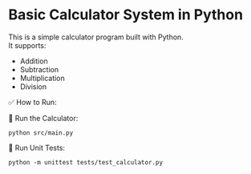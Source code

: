 # Basic Calculator System in Python

This is a simple calculator program built with Python.  
It supports:
- Addition
- Subtraction
- Multiplication
- Division

✅ How to Run:

📌 Run the Calculator:
<pre><code>python src/main.py</code></pre>
📌 Run Unit Tests:
<pre><code>python -m unittest tests/test_calculator.py</code></pre>
